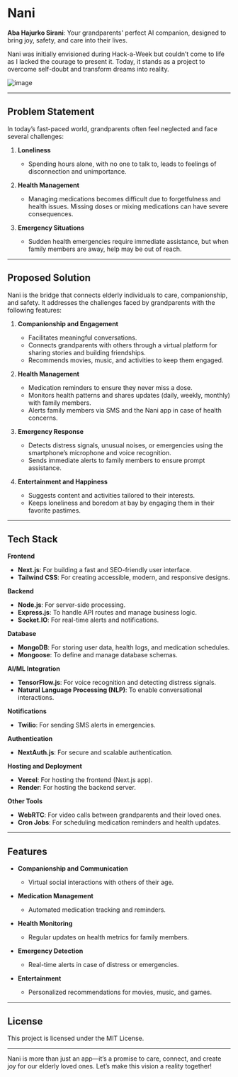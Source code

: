 # Nani  
**Aba Hajurko Sirani**: Your grandparents' perfect AI companion, designed to bring joy, safety, and care into their lives.  

Nani was initially envisioned during Hack-a-Week but couldn’t come to life as I lacked the courage to present it. Today, it stands as a project to overcome self-doubt and transform dreams into reality.  

![image](https://github.com/user-attachments/assets/7e14c111-24a3-4691-bb63-ae05e7bbd64a)

---

## Problem Statement  

In today’s fast-paced world, grandparents often feel neglected and face several challenges:  

1. **Loneliness**  
   - Spending hours alone, with no one to talk to, leads to feelings of disconnection and unimportance.  

2. **Health Management**  
   - Managing medications becomes difficult due to forgetfulness and health issues. Missing doses or mixing medications can have severe consequences.  

3. **Emergency Situations**  
   - Sudden health emergencies require immediate assistance, but when family members are away, help may be out of reach.  

---

## Proposed Solution  

Nani is the bridge that connects elderly individuals to care, companionship, and safety. It addresses the challenges faced by grandparents with the following features:  

1. **Companionship and Engagement**  
   - Facilitates meaningful conversations.  
   - Connects grandparents with others through a virtual platform for sharing stories and building friendships.  
   - Recommends movies, music, and activities to keep them engaged.  

2. **Health Management**  
   - Medication reminders to ensure they never miss a dose.  
   - Monitors health patterns and shares updates (daily, weekly, monthly) with family members.  
   - Alerts family members via SMS and the Nani app in case of health concerns.  

3. **Emergency Response**  
   - Detects distress signals, unusual noises, or emergencies using the smartphone’s microphone and voice recognition.  
   - Sends immediate alerts to family members to ensure prompt assistance.  

4. **Entertainment and Happiness**  
   - Suggests content and activities tailored to their interests.  
   - Keeps loneliness and boredom at bay by engaging them in their favorite pastimes.  

---

## Tech Stack  

**Frontend**  
- **Next.js**: For building a fast and SEO-friendly user interface.  
- **Tailwind CSS**: For creating accessible, modern, and responsive designs.  

**Backend**  
- **Node.js**: For server-side processing.  
- **Express.js**: To handle API routes and manage business logic.  
- **Socket.IO**: For real-time alerts and notifications.  

**Database**  
- **MongoDB**: For storing user data, health logs, and medication schedules.  
- **Mongoose**: To define and manage database schemas.  

**AI/ML Integration**  
- **TensorFlow.js**: For voice recognition and detecting distress signals.  
- **Natural Language Processing (NLP)**: To enable conversational interactions.  

**Notifications**  
- **Twilio**: For sending SMS alerts in emergencies.  

**Authentication**  
- **NextAuth.js**: For secure and scalable authentication.  

**Hosting and Deployment**  
- **Vercel**: For hosting the frontend (Next.js app).  
- **Render**: For hosting the backend server.  

**Other Tools**  
- **WebRTC**: For video calls between grandparents and their loved ones.  
- **Cron Jobs**: For scheduling medication reminders and health updates.  

---

## Features  

- **Companionship and Communication**  
  - Virtual social interactions with others of their age.  

- **Medication Management**  
  - Automated medication tracking and reminders.  

- **Health Monitoring**  
  - Regular updates on health metrics for family members.  

- **Emergency Detection**  
  - Real-time alerts in case of distress or emergencies.  

- **Entertainment**  
  - Personalized recommendations for movies, music, and games.  

---


## License  

This project is licensed under the MIT License.  

---

Nani is more than just an app—it’s a promise to care, connect, and create joy for our elderly loved ones. Let’s make this vision a reality together!
